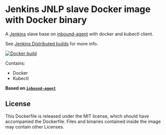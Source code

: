 Jenkins JNLP slave Docker image with Docker binary
==================================================


A [Jenkins](https://jenkins-ci.org) slave base on [inbound-agent](https://github.com/jenkinsci/docker-inbound-agent) with docker and kubectl client.

See [Jenkins Distributed builds](https://wiki.jenkins-ci.org/display/JENKINS/Distributed+builds) for more info.

[![Docker build](http://dockeri.co/image/rwingcn/jenkins-inbound-agent-docker-kubectl)](https://registry.hub.docker.com/u/rwingcn/jenkins-inbound-agent-docker-kubectl/)

Contains:

-	Docker
-	Kubectl

**Based on [`inbound-agent`](https://github.com/jenkinsci/docker-inbound-agent)**

License
-------

This Dockerfile is released under the MIT license, which should have accompanied the Dockerfile. Files and binaries contained inside the image may contain other Licenses.
